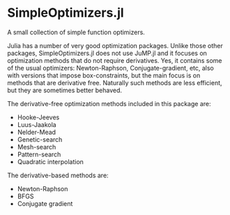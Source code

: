 # SimpleOptimizers.jl
A small collection of simple function optimizers.

Julia has a number of very good optimization packages.  Unlike those other packages, SimpleOptimizers.jl does not use JuMP.jl and it focuses on optimization methods that do not require derivatives.  Yes, it contains some of the usual optimizers: Newton-Raphson, Conjugate-gradient, etc, also with versions that impose box-constraints, but the main focus is on methods that are derivative free.  Naturally such methods are less efficient, but they are sometimes better behaved.

The derivative-free optimization methods included in this package are:

- Hooke-Jeeves
- Luus-Jaakola
- Nelder-Mead
- Genetic-search
- Mesh-search
- Pattern-search
- Quadratic interpolation

The derivative-based methods are:

- Newton-Raphson
- BFGS
- Conjugate gradient
